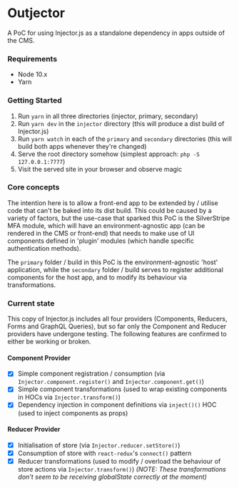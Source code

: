 # Outjector

A PoC for using Injector.js as a standalone dependency in apps outside of the CMS.

### Requirements

- Node 10.x
- Yarn

### Getting Started

1. Run `yarn` in all three directories (injector, primary, secondary)
2. Run `yarn dev` in the `injector` directory (this will produce a dist build of Injector.js)
3. Run `yarn watch` in each of the `primary` and `secondary` directories (this will build both apps whenever they're changed)
4. Serve the root directory somehow (simplest approach: `php -S 127.0.0.1:7777`)
5. Visit the served site in your browser and observe magic

### Core concepts

The intention here is to allow a front-end app to be extended by / utilise code that can't be baked into its dist build.
This could be caused by a variety of factors, but the use-case that sparked this PoC is the SilverStripe MFA module,
which will have an environment-agnostic app (can be rendered in the CMS or front-end) that needs to make use of UI
components defined in 'plugin' modules (which handle specific authentication methods).

The `primary` folder / build in this PoC is the environment-agnostic 'host' application, while the `secondary` folder /
build serves to register additional components for the host app, and to modify its behaviour via transformations.

### Current state

This copy of Injector.js includes all four providers (Components, Reducers, Forms and GraphQL Queries), but so far only
the Component and Reducer providers have undergone testing. The following features are confirmed to either be working or
broken.

#### Component Provider

- [x] Simple component registration / consumption (via `Injector.component.register()` and `Injector.component.get()`)
- [x] Simple component transformations (used to wrap existing components in HOCs via `Injector.transform()`)
- [x] Dependency injection in component definitions via `inject()()` HOC (used to inject components as props)

#### Reducer Provider

- [x] Initialisation of store (via `Injector.reducer.setStore()`)
- [x] Consumption of store with `react-redux`'s `connect()` pattern
- [x] Reducer transformations (used to modify / overload the behaviour of store actions via `Injector.transform()`)
    _(NOTE: These transformations don't seem to be receiving globalState correctly at the moment)_
